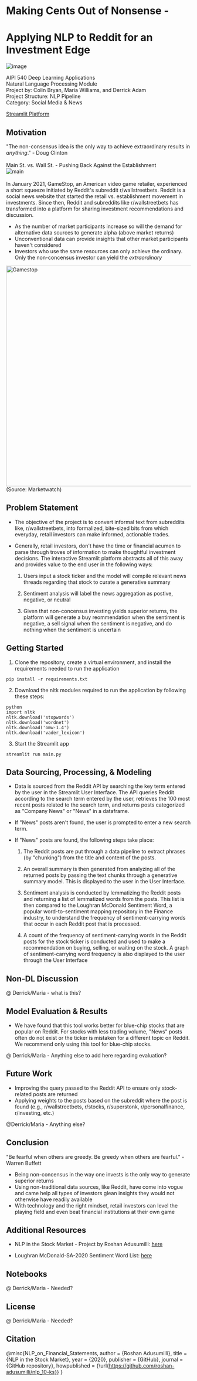 # Making Cents Out of Nonsense -
# Applying NLP to Reddit for an Investment Edge
 ![image](https://user-images.githubusercontent.com/78511177/176003905-7eed8447-4bd7-43d5-98d0-ed475fe48a73.png)

AIPI 540 Deep Learning Applications
<br> Natural Language Processing Module
<br> Project by: Colin Bryan, Maria Williams, and Derrick Adam
<br> Project Structure: NLP Pipeline
<br> Category: Social Media & News

[Streamlit Platform](https://mrwilliamsgit-socialmedianlp-main-yx3u2h.streamlitapp.com/)

Motivation
----------
"The non-consensus idea is the only way to achieve extraordinary results in *anything*." - Doug Clinton
<br>
<br>
Main St. vs. Wall St. - Pushing Back Against the Establishment 
<br>
![main](https://user-images.githubusercontent.com/78511177/178585851-20285751-0a5d-4ada-9ffb-9a4dddf7cbd8.png)
<br> 
<br> In January 2021, GameStop, an American video game retailer, experienced a short squeeze initiated by Reddit's subreddit r/wallstreetbets. Reddit is a social news website that started the retail vs. establishment movement in investments. Since then, Reddit and subreddits like r/wallstreetbets has transformed into a platform for sharing investment recommendations and discussion. 
<br>
* As the number of market participants increase so will the demand for alternative data sources to generate alpha (above market returns)
* Unconventional data can provide insights that other market participants haven't considered
* Investors who use the same resources can only achieve the ordinary. Only the non-concensus investor can yield the *extraordinary* 
<img width="602" alt="Gamestop " src="https://user-images.githubusercontent.com/78511177/178586080-3208a474-91a1-4cd6-8b06-0865e3b5de75.png">
(Source: Marketwatch)

Problem Statement
-----------------
* The objective of the project is to convert informal text from subreddits like, r/wallstreetbets, into formalized, bite-sized bits from which everyday, retail investors can make informed, actionable trades. 
* Generally, retail investors, don't have the time or financial acumen to parse through troves of information to make thoughtful investment decisions. The interactive Streamlit platform abstracts all of this away and provides value to the end user in the following ways:

    1) Users input a stock ticker and the model will compile relevant news threads regarding that stock to curate a generative summary

    2) Sentiment analysis will label the news aggregation as postive, negative, or neutral

    3) Given that non-concensus investing yields superior returns, the platform will generate a buy reommendation when the sentiment is negative, a sell signal when the sentiment is negative, and do nothing when the sentiment is uncertain

Getting Started
---------------
1. Clone the repository, create a virtual environment, and install the requirements needed to run the application
```
pip install -r requirements.txt
```
2. Download the nltk modules required to run the application by following these steps:
```
python 
import nltk
nltk.download('stopwords')
nltk.download('wordnet')
nltk.download('omw-1.4')
nltk.download('vader_lexicon')
```
3. Start the Streamlit app
```
streamlit run main.py
```

Data Sourcing, Processing, & Modeling
-------------------------------------
* Data is sourced from the Reddit API by searching the key term entered by the user in the Streamlit User Interface. The API queries Reddit according to the search term entered by the user, retrieves the 100 most recent posts related to the search term, and returns posts categorized as "Company News" or "News" in a dataframe. 
* If "News" posts aren't found, the user is prompted to enter a new search term.   
* If "News" posts are found, the following steps take place:

    1) The Reddit posts are put through a data pipeline to extract phrases (by "chunking") from the title and content of the posts. 
    
    2) An overall summary is then generated from analyzing all of the returned posts by passing the text chunks through a generative summary model. This is displayed to the user in the User Interface.

    3) Sentiment analysis is conducted by lemmatizing the Reddit posts and returning a list of lemmatized words from the posts. This list is then compared to the Loughran McDonald Sentiment Word, a popular word-to-sentiment mapping repository in the Finance industry, to understand the frequency of sentiment-carrying words that occur in each Reddit post that is processed.
    
    4) A count of the frequency of sentiment-carrying words in the Reddit posts for the stock ticker is conducted and used to make a recommendation on buying, selling, or waiting on the stock. A graph of sentiment-carrying word frequency is also displayed to the user through the User Interface

Non-DL Discussion
---------------
@ Derrick/Maria - what is this?


Model Evaluation & Results
----------------------------
* We have found that this tool works better for blue-chip stocks that are popular on Reddit. For stocks with less trading volume, "News" posts often do not exist or the ticker is mistaken for a different topic on Reddit. We recommend only using this tool for blue-chip stocks.

@ Derrick/Maria - Anything else to add here regarding evaluation? 


Future Work
------------
* Improving the query passed to the Reddit API to ensure only stock-related posts are returned 
* Applying weights to the posts based on the subreddit where the post is found (e.g., r/wallstreetbets, r/stocks, r/superstonk, r/personalfinance, r/investing, etc.)

@Derrick/Maria - Anything else?

Conclusion
----------
"Be fearful when others are greedy. Be greedy when others are fearful." - Warren Buffett
* Being non-concensus in the way one invests is the only way to generate superior returns 
* Using non-traditional data sources, like Reddit, have come into vogue and came help all types of investors glean insights they would not otherwise have readily available
* With technology and the right mindset, retail investors can level the playing field and even beat financial institutions at their own game

Additional Resources
--------------------
* NLP in the Stock Market - Project by Roshan Adusumilli: [here](https://towardsdatascience.com/nlp-in-the-stock-market-8760d062eb92#:~:text=Machine%20learning%20models%20implemented%20in,forms%20to%20forecast%20stock%20movements.)

* Loughran McDonald-SA-2020 Sentiment Word List: [here](https://researchdata.up.ac.za/articles/dataset/Loughran_McDonald-SA-2020_Sentiment_Word_List/14401178)

Notebooks
---------
@ Derrick/Maria - Needed?

License
-------
@ Derrick/Maria - Needed?

Citation
--------
@misc{NLP_on_Financial_Statements,
  author = {Roshan Adusumilli},
  title = {NLP in the Stock Market},
  year = {2020},
  publisher = {GitHub},
  journal = {GitHub repository},
  howpublished = {\url{https://github.com/roshan-adusumilli/nlp_10-ks}}
}

